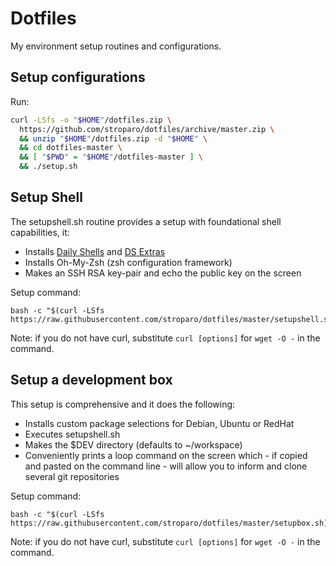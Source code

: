 # Dotfiles

My environment setup routines and configurations.

## Setup configurations

Run:

```bash
curl -LSfs -o "$HOME"/dotfiles.zip \
  https://github.com/stroparo/dotfiles/archive/master.zip \
  && unzip "$HOME"/dotfiles.zip -d "$HOME" \
  && cd dotfiles-master \
  && [ "$PWD" = "$HOME"/dotfiles-master ] \
  && ./setup.sh
```

## Setup Shell

The setupshell.sh routine provides a setup with foundational shell capabilities, it:

* Installs [Daily Shells](http://stroparo.github.io/ds/) and [DS Extras](https://github.com/stroparo/ds-extras)
* Installs Oh-My-Zsh (zsh configuration framework)
* Makes an SSH RSA key-pair and echo the public key on the screen

Setup command:

```
bash -c "$(curl -LSfs https://raw.githubusercontent.com/stroparo/dotfiles/master/setupshell.sh)"
```

Note: if you do not have curl, substitute ```curl [options]``` for ```wget -O -``` in the command.

## Setup a development box

This setup is comprehensive and it does the following:

* Installs custom package selections for Debian, Ubuntu or RedHat
* Executes setupshell.sh
* Makes the $DEV directory (defaults to ~/workspace)
* Conveniently prints a loop command on the screen which - if copied and pasted on the command line - will allow you to inform and clone several git repositories

Setup command:

```
bash -c "$(curl -LSfs https://raw.githubusercontent.com/stroparo/dotfiles/master/setupbox.sh)"
```

Note: if you do not have curl, substitute ```curl [options]``` for ```wget -O -``` in the command.


